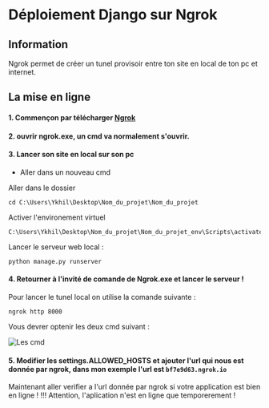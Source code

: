 # Déploiement Django sur Ngrok

## Information

Ngrok permet de créer un tunel provisoir entre ton site en local de ton pc et internet.


## La mise en ligne

#### 1. Commençon par télécharger [Ngrok](https://ngrok.com/download)

#### 2. ouvrir ngrok.exe, un cmd va normalement s'ouvrir.

#### 3. Lancer son site en local sur son pc

* Aller dans un nouveau cmd

Aller dans le dossier
	
	cd C:\Users\Ykhil\Desktop\Nom_du_projet\Nom_du_projet

Activer l'environement virtuel

	C:\Users\Ykhil\Desktop\Nom_du_projet\Nom_du_projet_env\Scripts\activate.bat

Lancer le serveur web local :

	python manage.py runserver


#### 4. Retourner à l'invité de comande de Ngrok.exe et lancer le serveur !

Pour lancer le tunel local on utilise la comande suivante :

	ngrok http 8000

Vous devrer optenir les deux cmd suivant :

![Les cmd](https://raw.githubusercontent.com/YannickHillion/Work/master/D%C3%A9ploiement%20Django%20sur%20Ngrok/ART/les%20cmd.PNG)

#### 5. Modifier les settings.ALLOWED_HOSTS et ajouter l'url qui nous est donnée par ngrok, dans mon exemple l'url est  `bf7e9d63.ngrok.io`


Maintenant aller verifier a l'url donnée par ngrok si votre application est bien en ligne !
!!! Attention, l'aplication n'est en ligne que temporerement !